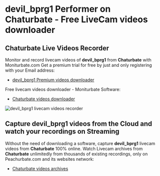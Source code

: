 # devil_bprg1 Performer on Chaturbate - Free LiveCam videos downloader

## Chaturbate Live Videos Recorder

Monitor and record livecam videos of **devil_bprg1** from **Chaturbate** with Moniturbate.com
Get a premium trial for free by just and only registering with your Email address:
* [devil_bprg1 Premium videos downloader](https://moniturbate.com/request-demo-licence-key.html)

Free livecam videos downloader - Moniturbate Software:
* [Chaturbate videos downloader](https://moniturbate.com/moniturbate-download-software.html)

![devil_bprg1 livecam videos recorder](https://peachurnet.com/templates/moniturbate-software.png)


## Capture devil_bprg1 videos from the Cloud and watch your recordings on Streaming

Without the need of downloading a software, capture **devil_bprg1** livecam videos from **Chaturbate** 100% online.
Watch Livecam archives from **Chaturbate** unlimitedly from thousands of existing recordings, only on Peachurbate.com and its websites network:
* [Chaturbate videos archives](https://peachurnet.com/)